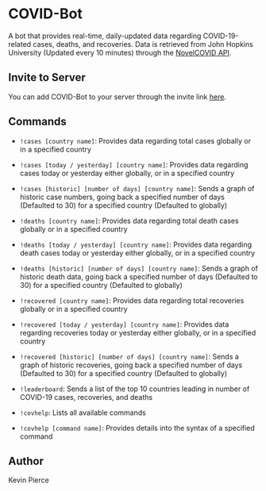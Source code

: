 # COVID-Bot
A bot that provides real-time, daily-updated data regarding COVID-19-related cases, deaths, and recoveries. Data is retrieved from John Hopkins University (Updated every 10 minutes) through the [NovelCOVID API](https://documenter.getpostman.com/view/11144369/Szf6Z9B3?version=latest#intro).

## Invite to Server
You can add COVID-Bot to your server through the invite link [here](https://discord.com/oauth2/authorize?client_id=705488136737914991&scope=bot).

## Commands
- ```!cases [country name]```: Provides data regarding total cases globally or in a specified country
- ```!cases [today / yesterday] [country name]```: Provides data regarding cases today or yesterday either globally, or in a specified country
- ```!cases [historic] [number of days] [country name]```: Sends a graph of historic case numbers, going back a specified number of days (Defaulted to 30) for a specified country (Defaulted to globally)

- ```!deaths [country name]```: Provides data regarding total death cases globally or in a specified country
- ```!deaths [today / yesterday] [country name]```: Provides data regarding death cases today or yesterday either globally, or in a specified country
- ```!deaths [historic] [number of days] [country name]```: Sends a graph of historic death data, going back a specified number of days (Defaulted to 30) for a specified country (Defaulted to globally)

- ```!recovered [country name]```: Provides data regarding total recoveries globally or in a specified country
- ```!recovered [today / yesterday] [country name]```: Provides data regarding recoveries today or yesterday either globally, or in a specified country
- ```!recovered [historic] [number of days] [country name]```: Sends a graph of historic recoveries, going back a specified number of days (Defaulted to 30) for a specified country (Defaulted to globally)

- ```!leaderboard```: Sends a list of the top 10 countries leading in number of COVID-19 cases, recoveries, and deaths

- ```!covhelp```: Lists all available commands
- ```!covhelp [command name]```: Provides details into the syntax of a specified command

## Author
Kevin Pierce